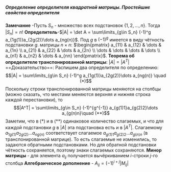 ##### Определение определителя квадратной матрицы. Простейшие свойства определителя
**Замечание** -Пусть $S_n$ - множество всех подстановок $\left \{1,2,\dots, n\right \}$. Тогда $|S_n| = n!$
**Определитель**-$|A| = \det A = \sum\limits_{g\in S_n} (-1)^g a_{1g(1)}a_{2g(2)}\dots a_{ng(n)}$. Под $g$ в $(-1)^g$ имеется в виду чётность подстановки $g$. матрицы  $n\times n$: $\begin{pmatrix} a_{11} & a_{12} & \dots & a_{1n} \\ a_{21} & a_{22} & \dots & a_{2n} \\ \dots & \dots & \dots & \dots \\ a_{n1} & a_{n2} & \dots & a_{nn} \end{pmatrix}$. 
**Теорема об определителе транспонированной матрицы**: $|A|=|A^T|$
==Доказательство==:
Распишем два определителя по определению:
$$|A| = \sum\limits_{g\in S_n} (-1)^g a_{1g(1)}a_{2g(2)}\dots a_{ng(n)} \quad (*)$$Поскольку строки транспонированной матрицы меняются на столбцы (можно сказать, что местами меняются верхняя и нижняя строка каждой перестановки), то $$|A^T| = \sum\limits_{g\in S_n} (-1)^{g^{-1}} a_{g(1)1}a_{g(2)2}\dots a_{g(n)n}\quad (**)$$Заметим, что в $(*)$ и в $(**)$ одинаковое количество слагаемых, и что для каждой подстановки $g$ в $|A|$ эта подстановка есть и в $|A^T|$. Слагаемому $a_{1g(1)}a_{2g(2)}\dots a_{ng(n)}$ соответствует слагаемое $a_{g(1)1}a_{g(2)2}\dots a_{g(n)n}$ (в транспонированной матрице). То есть слагаемые не изменились, то задаются обратными подстановками. Но для обратной подстановки чётность сохраняется, поэтому знаки слагаемых сохраняются.
**Минор матрицы** - для элемента $a_{ij}$ получается вычёркиванием $i$-строки $j$-го столбца
**Алгебраическое дополнение** - $A_{ij}=(-1)^{i+j}|M_{ij}|$